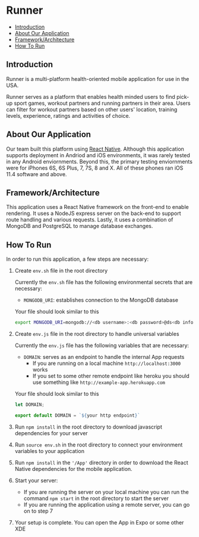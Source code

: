 # Runner
- [Introduction](https://github.com/TScafeJR/Runner/tree/tyrone#introduction)
- [About Our Application](https://github.com/TScafeJR/Runner/tree/tyrone#about-our-application)
- [Framework/Architecture](https://github.com/TScafeJR/Runner/tree/tyrone#frameworkarchitecture)
- [How To Run](https://github.com/TScafeJR/Runner/tree/tyrone#how-to-run)

## Introduction
Runner is a multi-platform health-oriented mobile application for use in the USA.

Runner serves as a platform that enables health minded users to find pick-up sport games, workout partners and running partners
in their area. Users can filter for workout partners based on other users' location, training levels, experience, ratings and activities of choice.

## About Our Application
Our team built this platform using [React Native](https://facebook.github.io/react-native/). Although this application supports deployment in Andriod and iOS environments, it was rarely tested in any Android enviornments. Beyond this, the primary testing enviornments were for iPhones 6S, 6S Plus, 7, 7S, 8 and X. All of these phones ran iOS 11.4 software and above.

## Framework/Architecture
This application uses a React Native framework on the front-end to enable rendering. It uses a NodeJS express server on the back-end to support route handling and various requests. Lastly, it uses a combination of MongoDB and PostgreSQL to manage database exchanges.

## How To Run
In order to run this application, a few steps are necessary:

1. Create ```env.sh``` file in the root directory

    Currently the ```env.sh``` file has the following environmental secrets that are necessary:
    * ```MONGODB_URI```: establishes connection to the MongoDB database

    Your file should look similar to this
    ```sh
    export MONGODB_URI=mongodb://<db username>:<db password>@ds<db information>.mlab.com:<db information>/<db name>
    ```
2. Create ```env.js``` file in the root directory to handle universal variables

    Currently the ```env.js``` file has the following variables that are necessary:
    * ```DOMAIN```: serves as an endpoint to handle the internal App requests
        * If you are running on a local machine ```http://localhost:3000``` works
        * If you set to some other remote endpoint like heroku you should use something like ```http://example-app.herokuapp.com```

    Your file should look similar to this
    ```javascript
    let DOMAIN;

    export default DOMAIN = `${your http endpoint}`
    ```
3. Run ```npm install``` in the root directory to download javascript dependencies for your server
4. Run ```source env.sh``` in the root directory to connect your environment variables to your application
5. Run ```npm install``` in the ```'/App'``` directory in order to download the React Native dependencies for the mobile application.
6. Start your server:
    * If you are running the server on your local machine you can run the command ```npm start``` in the root directory to start the server
    * If you are running the application using a remote server, you can go on to step 7
7. Your setup is complete. You can open the App in Expo or some other XDE